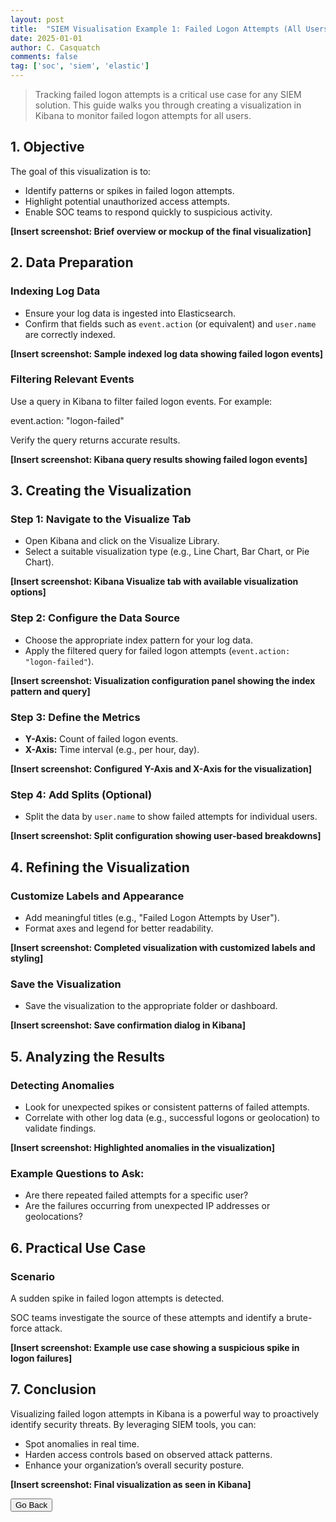 ```yaml
---
layout: post
title:  "SIEM Visualisation Example 1: Failed Logon Attempts (All Users)"
date: 2025-01-01
author: C. Casquatch
comments: false
tag: ['soc', 'siem', 'elastic']
---
```


> Tracking failed logon attempts is a critical use case for any SIEM solution. This guide walks you through creating a visualization in Kibana to monitor failed logon attempts for all users.

## 1\. Objective

The goal of this visualization is to:

*   Identify patterns or spikes in failed logon attempts.
*   Highlight potential unauthorized access attempts.
*   Enable SOC teams to respond quickly to suspicious activity.

**\[Insert screenshot: Brief overview or mockup of the final visualization\]**

## 2\. Data Preparation

### Indexing Log Data

*   Ensure your log data is ingested into Elasticsearch.
*   Confirm that fields such as `event.action` (or equivalent) and `user.name` are correctly indexed.

**\[Insert screenshot: Sample indexed log data showing failed logon events\]**

### Filtering Relevant Events

Use a query in Kibana to filter failed logon events. For example:

event.action: "logon-failed"

Verify the query returns accurate results.

**\[Insert screenshot: Kibana query results showing failed logon events\]**

## 3\. Creating the Visualization

### Step 1: Navigate to the Visualize Tab

*   Open Kibana and click on the Visualize Library.
*   Select a suitable visualization type (e.g., Line Chart, Bar Chart, or Pie Chart).

**\[Insert screenshot: Kibana Visualize tab with available visualization options\]**

### Step 2: Configure the Data Source

*   Choose the appropriate index pattern for your log data.
*   Apply the filtered query for failed logon attempts (`event.action: "logon-failed"`).

**\[Insert screenshot: Visualization configuration panel showing the index pattern and query\]**

### Step 3: Define the Metrics

*   **Y-Axis:** Count of failed logon events.
*   **X-Axis:** Time interval (e.g., per hour, day).

**\[Insert screenshot: Configured Y-Axis and X-Axis for the visualization\]**

### Step 4: Add Splits (Optional)

*   Split the data by `user.name` to show failed attempts for individual users.

**\[Insert screenshot: Split configuration showing user-based breakdowns\]**

## 4\. Refining the Visualization

### Customize Labels and Appearance

*   Add meaningful titles (e.g., "Failed Logon Attempts by User").
*   Format axes and legend for better readability.

**\[Insert screenshot: Completed visualization with customized labels and styling\]**

### Save the Visualization

*   Save the visualization to the appropriate folder or dashboard.

**\[Insert screenshot: Save confirmation dialog in Kibana\]**

## 5\. Analyzing the Results

### Detecting Anomalies

*   Look for unexpected spikes or consistent patterns of failed attempts.
*   Correlate with other log data (e.g., successful logons or geolocation) to validate findings.

**\[Insert screenshot: Highlighted anomalies in the visualization\]**

### Example Questions to Ask:

*   Are there repeated failed attempts for a specific user?
*   Are the failures occurring from unexpected IP addresses or geolocations?

## 6\. Practical Use Case

### Scenario

A sudden spike in failed logon attempts is detected.

SOC teams investigate the source of these attempts and identify a brute-force attack.

**\[Insert screenshot: Example use case showing a suspicious spike in logon failures\]**

## 7\. Conclusion

Visualizing failed logon attempts in Kibana is a powerful way to proactively identify security threats. By leveraging SIEM tools, you can:

*   Spot anomalies in real time.
*   Harden access controls based on observed attack patterns.
*   Enhance your organization’s overall security posture.

**\[Insert screenshot: Final visualization as seen in Kibana\]**


<button onclick="history.back()">Go Back</button>
